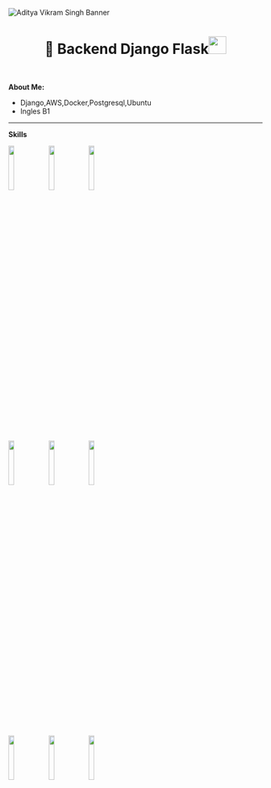 ![Aditya Vikram Singh Banner](https://upload.wikimedia.org/wikipedia/commons/e/ea/Docker_%28container_engine%29_logo_%28cropped%29.png)
<h1 align="center"> 👋 Backend Django Flask<img src="https://media.giphy.com/media/hvRJCLFzcasrR4ia7z/giphy.gif" width="35"></h1>
<!-- Your title -->

&nbsp;

<!-- Talking about you -->
**About Me:**

- Django,AWS,Docker,Postgresql,Ubuntu
- Ingles B1


---

**Skills**

<p>
  <code><img width="15%" src="https://www.vectorlogo.zone/logos/javascript/javascript-ar21.svg"></code>
  <code><img width="15%" src="https://www.vectorlogo.zone/logos/djangoproject/djangoproject-ar21.svg"></code>
  <code><img width="15%" src="https://www.vectorlogo.zone/logos/palletsprojects_flask/palletsprojects_flask-ar21.svg"></code>
  <br />
  <code><img width="15%" src="https://www.vectorlogo.zone/logos/reactjs/reactjs-ar21.svg"></code>
   <code><img width="15%" src="https://www.vectorlogo.zone/logos/nodejs/nodejs-ar21.svg"></code>
   <code><img width="15%" src="https://www.vectorlogo.zone/logos/ubuntu/ubuntu-ar21.svg"></code>
  <br />
  <code><img width="15%" src="https://www.vectorlogo.zone/logos/docker/docker-ar21.svg"></code>
  <code><img width="15%" src="https://www.vectorlogo.zone/logos/amazon_aws/amazon_aws-ar21.svg"></code>
  <code><img width="15%" src="https://www.vectorlogo.zone/logos/git-scm/git-scm-ar21.svg"></code>
  <br />
   
 
  
</p>
